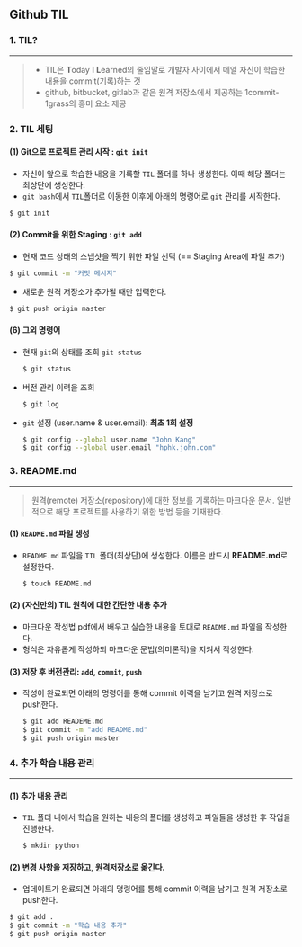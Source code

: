 ## Github TIL 

### 1. TIL?

---

> - TIL은 **T**oday **I** **L**earned의 줄임말로 개발자 사이에서 메일 자신이 학습한 내용을 commit(기록)하는 것
> - github, bitbucket, gitlab과 같은 원격 저장소에서 제공하는 1commit-1grass의 흥미 요소 제공



### 2. TIL 세팅

#### (1) Git으로 프로젝트 관리 시작 : `git init`

- 자신이 앞으로 학습한 내용을 기록할 `TIL` 폴더를 하나 생성한다.  이때 해당 폴더는 최상단에 생성한다.
- `git bash`에서 `TIL`폴더로 이동한 이후에 아래의 명령어로 `git` 관리를 시작한다.

  

```bash
$ git init
```



#### (2) Commit을 위한 Staging : `git add`

- 현재 코드 상태의 스냅샷을 찍기 위한 파일 선택 (== Staging Area에 파일 추가)

```bash
$ git commit -m "커밋 메시지"
```

- 새로운 원격 저장소가 추가될 때만 입력한다.

```bash
$ git push origin master
```



#### (6) 그외 명령어

- 현재 `git`의 상태를 조회 `git status`    

  ```bash
  $ git status
  ```

- 버전 관리 이력을 조회 

  ```bash
  $ git log
  ```

- `git` 설정 (user.name & user.email): **최초 1회 설정**    

  ```bash
  $ git config --global user.name "John Kang"
  $ git config --global user.email "hphk.john.com"
  ```

  

### 3. README.md

---

> 원격(remote) 저장소(repository)에 대한 정보를 기록하는 마크다운 문서. 일반적으로 해당 프로젝트를 사용하기 위한 방법 등을 기재한다.



#### (1) `README.md` 파일 생성

- `README.md` 파일을 `TIL` 폴더(최상단)에 생성한다. 이름은 반드시 **README.md**로 설정한다.

  ```bash
  $ touch README.md
  ```



#### (2) (자신만의) TIL 원칙에 대한 간단한 내용 추가

- 마크다운 작성법  pdf에서 배우고 실습한 내용을 토대로 `README.md` 파일을 작성한다.
- 형식은 자유롭게 작성하되 마크다운 문법(의미론적)을 지켜서 작성한다.



#### (3) 저장 후 버전관리: `add`, `commit`, `push`

- 작성이 완료되면 아래의 명령어를 통해 commit 이력을 남기고 원격 저장소로 push한다.

  ```bash
  $ git add READEME.md
  $ git commit -m "add README.md"
  $ git push origin master
  ```



### 4. 추가 학습 내용 관리

---

#### (1) 추가 내용 관리

- `TIL` 폴더 내에서 학습을 원하는 내용의 폴더를 생성하고 파일들을 생성한 후 작업을 진행한다.

  ```bash
  $ mkdir python
  ```



#### (2) 변경 사항을 저장하고, 원격저장소로 옮긴다.

- 업데이트가 완료되면 아래의 명령어를 통해 commit 이력을 남기고 원격 저장소로 push한다. 

```bash
$ git add .
$ git commit -m "학습 내용 추가"
$ git push origin master
```

